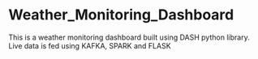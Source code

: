 # Weather_Monitoring_Dashboard
This is a weather monitoring dashboard built using DASH python library. Live data is fed using KAFKA, SPARK and FLASK
